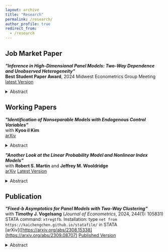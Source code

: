 ```yaml
---
layout: archive
title: "Research"
permalink: /research/
author_profile: true
redirect_from:
  - /research
---
```


## Job Market Paper

***"Inference in High-Dimensional Panel Models: Two-Way Dependence and Unobserved Heterogeneity"***  \
**Best Student Paper Award**, 2024 Midwest Econometrics Group Meeting \
[latest Version](https://kaichengchen.github.io/TW_DML_LASSO_CRE.pdf)
<details>
<summary>Abstract</summary>
Panel data allows for the modeling of unobserved heterogeneity, which significantly increases the number of nuisance parameters, making high dimensionality a practical issue rather than just a theoretical concern. However, unobserved heterogeneity, along with potential temporal and cross-sectional dependence in panel data, further complicates estimation and inference for high-dimensional models. This paper proposes a toolkit for robust estimation and inference in high-dimensional panel models with large cross-sectional and time sample sizes. To reduce the dimensionality, I propose a weighted LASSO using two-way cluster-robust penalty weights. Due to the cluster dependence driven by the underlying components, the rate of convergence is slow even in an oracle case. Nevertheless, by leveraging a clustered-panel cross-fitting approach for bias-correction, the asymptotic normality on low-dimensional parameters can be established using the weighted LASSO for nuisance estimation. As a special case, in a partial linear model with non-additive unobserved time and unit effects, inferential results are also established using the full sample. In a panel estimation of the government spending multiplier, I demonstrate how high dimensionality can be hidden and how the proposed toolkit enables flexible modeling and robust inference.
</details>


## Working Papers

***"Identification of Nonseparable Models with Endogenous Control Variables"***\
with **Kyoo il Kim** \
[arXiv](https://arxiv.org/abs/2401.14395)
 <details>
<summary>Abstract</summary>
Identification of partial effects relies on some exogeneity conditions of the targeted treatment, which is often achieved through including relevant control variables. While these controls are implicitly or explicitly assumed to be exogenous, it is common to encounter endogenous control variables in practice. It brings a dilemma: without controlling, both the unobserved determinants of the outcome and the relevant controls cause the endogeneity issue for the treatment; with controlling, the endogeneity of controls will pollute the identification even with the conditional independence. Either way, due to the lack of identification, estimations assuming exogeneity of the controls are biased and the inference are rendered invalid. The problem is not solved with an instrumental variable when the IV is only conditionally valid and controls are endogenous. We provide an alternative identification for both cases under an extra measurable separability condition between the treatment and the controls. Noticeably, this condition permits the controls to be influenced by the treatment, effectively allowing for some types of bad controls. The results apply to a wide class of models including linear, nonlinear, and non-separable models. Monte Carlo simulations exemplify the bias of estimations based on exogeneity assumption on the control when they are actually endogenous, and the proposed identification methods paired with usual nonparametric estimators perform well in finite sample. We revisit empirical studies published in top economics journals and show how our methods matter in practice.
</details>


***"Another Look at the Linear Probability Model and Nonlinear Index Models"***\
 with **Robert S. Martin** and **Jeffrey M. Wooldridge**\
 [arXiv](https://arxiv.org/abs/2308.15338) [Latest Version](https://kaichengchen.github.io/LPM_CMW.pdf)
 <details>
<summary>Abstract</summary>
We reassess the use of linear models for binary responses, focusing on average partial effects (APEs). We confirm that under certain conditions, linear projection parameters correspond to APEs even when the true model is nonlinear. Simulations demonstrate a large fraction of fitted values in [0, 1] is neither necessary nor sufficient for OLS to approximate the APEs. To reduce bias, excluding observations with fitted values outside [0, 1] has been proposed. We show that iteratively trimming the sample is equivalent to nonlinear least squares estimation of a piece-wise linear (ramp) model, for which we establish consistency and asymptotic normality results.
</details>


## Publication
***"Fixed-b Asymptotics for Panel Models with Two-Way Clustering"***\
with **Timothy J. Vogelsang** (*Journal of Econometrics*, 2024, 244(1): 105831) \
STATA command: ``xtregtfb``. Installation: type ``net from https://kaichengchen.github.io/statafile/`` in STATA \
[arXiv]([https://arxiv.org/abs/2308.15338](https://arxiv.org/abs/2309.08707) [Published Version](https://www.sciencedirect.com/science/article/abs/pii/S0304407624001763)
<details>
<summary>Abstract</summary>
This paper studies a cluster robust variance estimator proposed by Chiang, Hansen and Sasaki (2024) for linear panels. First, we show algebraically that this variance estimator (CHS estimator, hereafter) is a linear combination of three common variance estimators: the one-way unit cluster estimator, the "HAC of averages" estimator, and the
"average of HACs" estimator. Based on this finding, we obtain a fixed-b asymptotic result for the CHS estimator and corresponding test statistics as the cross-section and time sample sizes jointly go to infinity. Furthermore, we propose two simple bias-corrected versions of the variance estimator and derive the fixed-b limits. In a
simulation study, we find that the two bias-corrected variance estimators along with fixed-b critical values provide improvements in finite sample coverage probabilities. We illustrate the impact of bias-correction and use of the fixed-b critical values on inference in an empirical example on the relationship between industry profitability and market concentration.
</details>


